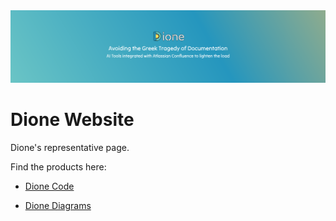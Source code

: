 <img src="https://raw.githubusercontent.com/weronikazak/Dione-Website/main/public/images/dione-rep.png?token=GHSAT0AAAAAACJKQSDIG5274ENZTWQQHDD4ZJYCBQA" />

# Dione Website

Dione's representative page.

Find the products here:

- [Dione Code](https://github.com/weronikazak/Dione-VSC-Extension)

- [Dione Diagrams](https://github.com/weronikazak/Dione-Diagrams)
